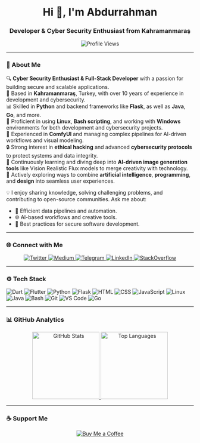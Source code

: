 <h1 align="center">Hi 👋, I'm Abdurrahman</h1>
<h3 align="center">Developer & Cyber Security Enthusiast from Kahramanmaraş</h3>

<p align="center">
  <img src="https://komarev.com/ghpvc/?username=aoaydin&style=for-the-badge" alt="Profile Views" />
</p>

---

### 🌟 About Me

🔍 **Cyber Security Enthusiast & Full-Stack Developer** with a passion for building secure and scalable applications.  
📍 Based in **Kahramanmaraş**, Turkey, with over 10 years of experience in development and cybersecurity.  
📊 Skilled in **Python** and backend frameworks like **Flask**, as well as **Java**, **Go**, and more.  
🚀 Proficient in using **Linux**, **Bash scripting**, and working with **Windows** environments for both development and cybersecurity projects.  
🎯 Experienced in **ComfyUI** and managing complex pipelines for AI-driven workflows and visual modeling.  
🔒 Strong interest in **ethical hacking** and advanced **cybersecurity protocols** to protect systems and data integrity.  
🌱 Continuously learning and diving deep into **AI-driven image generation tools** like Vision Realistic Flux models to merge creativity with technology.  
🎨 Actively exploring ways to combine **artificial intelligence**, **programming**, and **design** into seamless user experiences.  

💡 I enjoy sharing knowledge, solving challenging problems, and contributing to open-source communities. Ask me about:  
- 📂 Efficient data pipelines and automation.  
- 🌐 AI-based workflows and creative tools.  
- 📜 Best practices for secure software development.
 

---

### 🌐 Connect with Me
<p align="center">
  <a href="https://twitter.com/aoaydinn" target="_blank">
    <img src="https://img.shields.io/badge/Twitter-%231DA1F2.svg?style=for-the-badge&logo=twitter&logoColor=white" alt="Twitter" />
  </a>
  <a href="https://medium.com/@xleatz" target="_blank">
    <img src="https://img.shields.io/badge/Medium-%2312100E.svg?style=for-the-badge&logo=medium&logoColor=white" alt="Medium" />
  </a>
  <a href="https://t.me/aoaydinn" target="_blank">
    <img src="https://img.shields.io/badge/Telegram-%232CA5E0.svg?style=for-the-badge&logo=telegram&logoColor=white" alt="Telegram" />
  </a>
  <a href="https://www.linkedin.com/in/abdurrahman-ayd%C4%B1n-97629678/" target="_blank">
    <img src="https://img.shields.io/badge/LinkedIn-%230077B5.svg?style=for-the-badge&logo=linkedin&logoColor=white" alt="LinkedIn" />
  </a>
  <a href="https://stackoverflow.com/users/8784421/abdurrahman-ayd%c4%b1n" target="_blank">
    <img src="https://img.shields.io/badge/StackOverflow-%23F58025.svg?style=for-the-badge&logo=stackoverflow&logoColor=white" alt="StackOverflow" />
  </a>
</p>

---

### ⚙️ Tech Stack
<p>
  <img src="https://img.shields.io/badge/Dart-%2305122A.svg?style=for-the-badge&logo=dart&logoColor=29B6F6" alt="Dart" />
  <img src="https://img.shields.io/badge/Flutter-%2305122A.svg?style=for-the-badge&logo=flutter&logoColor=02569B" alt="Flutter" />
  <img src="https://img.shields.io/badge/Python-%2305122A.svg?style=for-the-badge&logo=python" alt="Python" />
  <img src="https://img.shields.io/badge/Flask-%2305122A.svg?style=for-the-badge&logo=flask" alt="Flask" />
  <img src="https://img.shields.io/badge/HTML-%2305122A.svg?style=for-the-badge&logo=html5&logoColor=E34F26" alt="HTML" />
  <img src="https://img.shields.io/badge/CSS-%2305122A.svg?style=for-the-badge&logo=css3&logoColor=239120" alt="CSS" />
  <img src="https://img.shields.io/badge/JavaScript-%2305122A.svg?style=for-the-badge&logo=javascript&logoColor=F7DF1E" alt="JavaScript" />
  <img src="https://img.shields.io/badge/Linux-%2305122A.svg?style=for-the-badge&logo=linux" alt="Linux" />
  <img src="https://img.shields.io/badge/Java-%2305122A.svg?style=for-the-badge&logo=java&logoColor=E34F26" alt="Java" />
  <img src="https://img.shields.io/badge/Bash-%2305122A.svg?style=for-the-badge&logo=gnubash&logoColor=white" alt="Bash" />
  <img src="https://img.shields.io/badge/Git-%2305122A.svg?style=for-the-badge&logo=git&logoColor=F05032" alt="Git" />
  <img src="https://img.shields.io/badge/Visual%20Studio%20Code-%2305122A.svg?style=for-the-badge&logo=visualstudiocode&logoColor=007ACC" alt="VS Code" />
  <img src="https://img.shields.io/badge/Go-%2305122A.svg?style=for-the-badge&logo=go&logoColor=00ADD8" alt="Go" />
</p>

---

### 📊 GitHub Analytics

<p align="center">
  <a href="https://github.com/aoaydin">
    <img height="180em" src="https://github-readme-stats.vercel.app/api?username=aoaydin&show_icons=true&theme=algolia&count_private=true" alt="GitHub Stats" />
    <img height="180em" src="https://github-readme-stats.vercel.app/api/top-langs?username=aoaydin&layout=compact&langs_count=8&theme=algolia" alt="Top Languages" />
  </a>
</p>

---

### ☕ Support Me
<p align="center">
  <a href="https://www.buymeacoffee.com/aoaydin" target="_blank">
    <img src="https://img.shields.io/badge/Buy%20Me%20a%20Coffee-F7DF1E?style=for-the-badge&logo=buy-me-a-coffee&logoColor=black" alt="Buy Me a Coffee" />
  </a>
</p>
